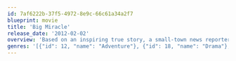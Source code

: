 ```yaml
---
id: 7af6222b-37f5-4972-8e9c-66c61a34a2f7
blueprint: movie
title: 'Big Miracle'
release_date: '2012-02-02'
overview: 'Based on an inspiring true story, a small-town news reporter (Krasinski) and a Greenpeace volunteer (Barrymore) enlist the help of rival superpowers to save three majestic gray whales trapped under the ice of the Arctic Circle. ‘Big Miracle’ is adapted from the nonfiction book ‘Freeing the Whales: How the Media Created the World’s Greatest Non-Event’ by Tom Rose.'
genres: '[{"id": 12, "name": "Adventure"}, {"id": 18, "name": "Drama"}, {"id": 10749, "name": "Romance"}]'
---
```

